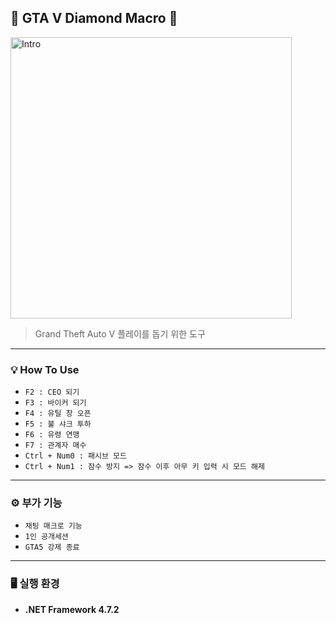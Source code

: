 ## 💎 GTA V Diamond Macro 💎
<img width="450" alt="Intro" src="https://i.imgur.com/vnW6O3b.png">
<br />

>  Grand Theft Auto V 플레이를 돕기 위한 도구
---
### 💡 How To Use

- `F2 : CEO 되기`
- `F3 : 바이커 되기`
- `F4 : 유틸 창 오픈`
- `F5 : 불 샤크 투하`
- `F6 : 유령 연맹`
- `F7 : 관계자 매수`
- `Ctrl + Num0 : 패시브 모드`
- `Ctrl + Num1 : 잠수 방지 => 잠수 이후 아무 키 입력 시 모드 해제`
---
### ⚙️ 부가 기능
- `채팅 매크로 기능`
- `1인 공개세션`
- `GTA5 강제 종료`
---
### 🖥️ 실행 환경
- **.NET Framework 4.7.2**
